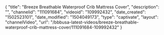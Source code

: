 {
    "title": "Breeze Breathable Waterproof Crib Mattress Cover",
    "description": "",
    "channelid": "111091684",
    "videoid": "109992432",
    "date_created": "1502523101",
    "date_modified": "1504049173",
    "type": "captivate",
    "layout": "channelVideo",
    "url": "\/bbbusa-latest-videos\/breeze-breathable-waterproof-crib-mattress-cover\/111091684-109992432"
}